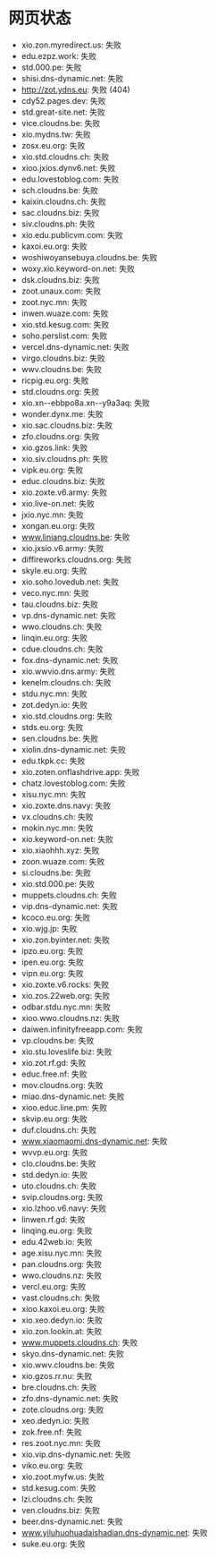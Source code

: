 # 网页状态
- xio.zon.myredirect.us: 失败
- edu.ezpz.work: 失败
- std.000.pe: 失败
- shisi.dns-dynamic.net: 失败
- http://zot.ydns.eu: 失败 (404)
- cdy52.pages.dev: 失败
- std.great-site.net: 失败
- vice.cloudns.be: 失败
- xio.mydns.tw: 失败
- zosx.eu.org: 失败
- xio.std.cloudns.ch: 失败
- xioo.jxios.dynv6.net: 失败
- edu.lovestoblog.com: 失败
- sch.cloudns.be: 失败
- kaixin.cloudns.ch: 失败
- sac.cloudns.biz: 失败
- siv.cloudns.ph: 失败
- xio.edu.publicvm.com: 失败
- kaxoi.eu.org: 失败
- woshiwoyansebuya.cloudns.be: 失败
- woxy.xio.keyword-on.net: 失败
- dsk.cloudns.biz: 失败
- zoot.unaux.com: 失败
- zoot.nyc.mn: 失败
- inwen.wuaze.com: 失败
- xio.std.kesug.com: 失败
- soho.perslist.com: 失败
- vercel.dns-dynamic.net: 失败
- virgo.cloudns.biz: 失败
- wwv.cloudns.be: 失败
- ricpig.eu.org: 失败
- std.cloudns.org: 失败
- xio.xn--ebbpo8a.xn--y9a3aq: 失败
- wonder.dynx.me: 失败
- xio.sac.cloudns.biz: 失败
- zfo.cloudns.org: 失败
- xio.gzos.link: 失败
- xio.siv.cloudns.ph: 失败
- vipk.eu.org: 失败
- educ.cloudns.biz: 失败
- xio.zoxte.v6.army: 失败
- xio.live-on.net: 失败
- jxio.nyc.mn: 失败
- xongan.eu.org: 失败
- www.liniang.cloudns.be: 失败
- xio.jxsio.v6.army: 失败
- diffireworks.cloudns.org: 失败
- skyle.eu.org: 失败
- xio.soho.lovedub.net: 失败
- veco.nyc.mn: 失败
- tau.cloudns.biz: 失败
- vp.dns-dynamic.net: 失败
- wwo.cloudns.ch: 失败
- linqin.eu.org: 失败
- cdue.cloudns.ch: 失败
- fox.dns-dynamic.net: 失败
- xio.wwvio.dns.army: 失败
- kenelm.cloudns.ch: 失败
- stdu.nyc.mn: 失败
- zot.dedyn.io: 失败
- xio.std.cloudns.org: 失败
- stds.eu.org: 失败
- sen.cloudns.be: 失败
- xiolin.dns-dynamic.net: 失败
- edu.tkpk.cc: 失败
- xio.zoten.onflashdrive.app: 失败
- chatz.lovestoblog.com: 失败
- xisu.nyc.mn: 失败
- xio.zoxte.dns.navy: 失败
- vx.cloudns.ch: 失败
- mokin.nyc.mn: 失败
- xio.keyword-on.net: 失败
- xio.xiaohhh.xyz: 失败
- zoon.wuaze.com: 失败
- si.cloudns.be: 失败
- xio.std.000.pe: 失败
- muppets.cloudns.ch: 失败
- vip.dns-dynamic.net: 失败
- kcoco.eu.org: 失败
- xio.wjg.jp: 失败
- xio.zon.byinter.net: 失败
- ipzo.eu.org: 失败
- ipen.eu.org: 失败
- vipn.eu.org: 失败
- xio.zoxte.v6.rocks: 失败
- xio.zos.22web.org: 失败
- odbar.stdu.nyc.mn: 失败
- xioo.wwo.cloudns.nz: 失败
- daiwen.infinityfreeapp.com: 失败
- vp.cloudns.be: 失败
- xio.stu.loveslife.biz: 失败
- xio.zot.rf.gd: 失败
- educ.free.nf: 失败
- mov.cloudns.org: 失败
- miao.dns-dynamic.net: 失败
- xioo.educ.line.pm: 失败
- skvip.eu.org: 失败
- duf.cloudns.ch: 失败
- www.xiaomaomi.dns-dynamic.net: 失败
- wvvp.eu.org: 失败
- clo.cloudns.be: 失败
- std.dedyn.io: 失败
- uto.cloudns.ch: 失败
- svip.cloudns.org: 失败
- xio.lzhoo.v6.navy: 失败
- linwen.rf.gd: 失败
- linqing.eu.org: 失败
- edu.42web.io: 失败
- age.xisu.nyc.mn: 失败
- pan.cloudns.org: 失败
- wwo.cloudns.nz: 失败
- vercl.eu.org: 失败
- vast.cloudns.ch: 失败
- xioo.kaxoi.eu.org: 失败
- xio.xeo.dedyn.io: 失败
- xio.zon.lookin.at: 失败
- www.muppets.cloudns.ch: 失败
- skyo.dns-dynamic.net: 失败
- xio.wwv.cloudns.be: 失败
- xio.gzos.rr.nu: 失败
- bre.cloudns.ch: 失败
- zfo.dns-dynamic.net: 失败
- zote.cloudns.org: 失败
- xeo.dedyn.io: 失败
- zok.free.nf: 失败
- res.zoot.nyc.mn: 失败
- xio.vip.dns-dynamic.net: 失败
- viko.eu.org: 失败
- xio.zoot.myfw.us: 失败
- std.kesug.com: 失败
- lzi.cloudns.ch: 失败
- ven.cloudns.biz: 失败
- beer.dns-dynamic.net: 失败
- www.yiluhuohuadaishadian.dns-dynamic.net: 失败
- suke.eu.org: 失败
